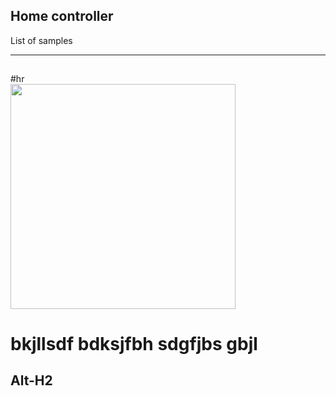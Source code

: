 <h2 class="mb-4">Home controller</h2>
<p>List of samples</p>
<hr/>
<p style="height:1px;"></p>
#hr
<div><img src="https://dvostr.ru/assets/img/image_homeController.png" width="360"/></div>


bkjllsdf bdksjfbh sdgfjbs gbjl
======

Alt-H2
------
